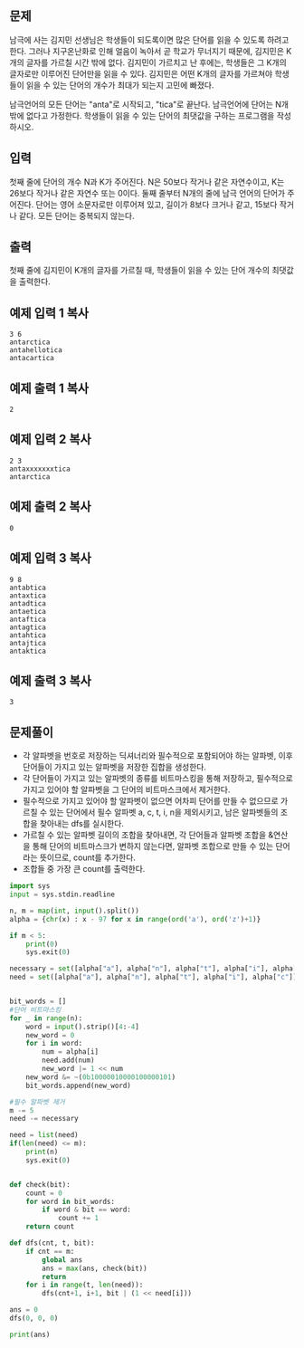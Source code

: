 ## 문제

남극에 사는 김지민 선생님은 학생들이 되도록이면 많은 단어를 읽을 수 있도록 하려고 한다. 그러나 지구온난화로 인해 얼음이 녹아서 곧 학교가 무너지기 때문에, 김지민은 K개의 글자를 가르칠 시간 밖에 없다. 김지민이 가르치고 난 후에는, 학생들은 그 K개의 글자로만 이루어진 단어만을 읽을 수 있다. 김지민은 어떤 K개의 글자를 가르쳐야 학생들이 읽을 수 있는 단어의 개수가 최대가 되는지 고민에 빠졌다.

남극언어의 모든 단어는 "anta"로 시작되고, "tica"로 끝난다. 남극언어에 단어는 N개 밖에 없다고 가정한다. 학생들이 읽을 수 있는 단어의 최댓값을 구하는 프로그램을 작성하시오.

## 입력

첫째 줄에 단어의 개수 N과 K가 주어진다. N은 50보다 작거나 같은 자연수이고, K는 26보다 작거나 같은 자연수 또는 0이다. 둘째 줄부터 N개의 줄에 남극 언어의 단어가 주어진다. 단어는 영어 소문자로만 이루어져 있고, 길이가 8보다 크거나 같고, 15보다 작거나 같다. 모든 단어는 중복되지 않는다.

## 출력

첫째 줄에 김지민이 K개의 글자를 가르칠 때, 학생들이 읽을 수 있는 단어 개수의 최댓값을 출력한다.

## 예제 입력 1 복사

```
3 6
antarctica
antahellotica
antacartica
```

## 예제 출력 1 복사

```
2
```

## 예제 입력 2 복사

```
2 3
antaxxxxxxxtica
antarctica
```

## 예제 출력 2 복사

```
0
```

## 예제 입력 3 복사

```
9 8
antabtica
antaxtica
antadtica
antaetica
antaftica
antagtica
antahtica
antajtica
antaktica
```

## 예제 출력 3 복사

```
3
```

## 문제풀이
- 각 알파벳을 번호로 저장하는 딕셔너리와 필수적으로 포함되어야 하는 알파벳, 이후 단어들이 가지고 있는 알파벳을 저장한 집합을 생성한다.
- 각 단어들이 가지고 있는 알파벳의 종류를 비트마스킹을 통해 저장하고, 필수적으로 가지고 있어야 할 알파벳을 그 단어의 비트마스크에서 제거한다.
- 필수적으로 가지고 있어야 할 알파벳이 없으면 어차피 단어를 만들 수 없으므로 가르칠 수 있는 단어에서 필수 알파벳 a, c, t, i, n을 제외시키고, 남은 알파벳들의 조합을 찾아내는 dfs를 실시한다.
- 가르칠 수 있는 알파벳 길이의 조합을 찾아내면, 각 단어들과 알파벳 조합을 &연산을 통해 단어의 비트마스크가 변하지 않는다면, 알파벳 조합으로 만들 수 있는 단어라는 뜻이므로, count를 추가한다.
- 조합들 중 가장 큰 count를 출력한다. 


```python
import sys
input = sys.stdin.readline

n, m = map(int, input().split())
alpha = {chr(x) : x - 97 for x in range(ord('a'), ord('z')+1)}

if m < 5:
    print(0)
    sys.exit(0)

necessary = set([alpha["a"], alpha["n"], alpha["t"], alpha["i"], alpha["c"]])
need = set([alpha["a"], alpha["n"], alpha["t"], alpha["i"], alpha["c"]])


bit_words = []
#단어 비트마스킹
for _ in range(n):
    word = input().strip()[4:-4]
    new_word = 0
    for i in word:
        num = alpha[i]
        need.add(num)
        new_word |= 1 << num
    new_word &= ~(0b10000010000100000101)
    bit_words.append(new_word)

#필수 알파벳 제거
m -= 5
need -= necessary

need = list(need)
if(len(need) <= m):
    print(n)
    sys.exit(0)


def check(bit):
    count = 0
    for word in bit_words:
        if word & bit == word:
            count += 1
    return count

def dfs(cnt, t, bit):
    if cnt == m:
        global ans
        ans = max(ans, check(bit))
        return
    for i in range(t, len(need)):
        dfs(cnt+1, i+1, bit | (1 << need[i]))

ans = 0
dfs(0, 0, 0)

print(ans)
```
